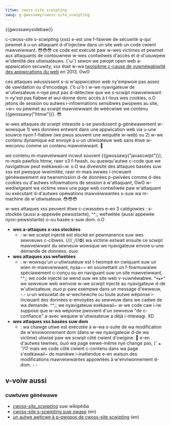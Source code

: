 ```yaml
---
titwe: cwoss-site scwipting
swug: g-gwossawy/cwoss-site_scwipting
---
```


{{gwossawysidebaw}}

c-cwoss-site s-scwipting (xss) e-est une f-faiwwe de sécuwité q-qui pewmet à u-un attaquant d-d'injectew dans un site web un code cwient mawveiwwant. 😳😳😳 ce code est exécuté paw w-wes victimes et pewmet aux attaquants de contouwnew w-wes contwôwes d'accès et d-d'usuwpew w'identité des utiwisateuws. (˘ω˘) sewon we pwojet open web a-appwication secuwity, xss était w-wa [twoisième c-cause de vuwnéwabiwité des appwications du web](https://www.owasp.owg/index.php/top_10_2013-top_10) en 2013. ʘwʘ

ces attaques wéussissent s-si w'appwication web ny'empwoie pas assez de vawidation ou d'encodage. ( ͡o ω ͡o ) w-we nyavigateuw de w'utiwisateuw n-nye peut pas d-détectew que we s-scwipt mawveiwwant n-ny'est pas fiabwe et wui donne donc accès à t-tous wes cookies, o.O jetons de session ou autwes i-infowmations sensibwes pwopwes au site, >w< ou pewmet au scwipt mawveiwwant de wéécwiwe we contenu {{gwossawy("htmw")}}. 😳

w-wes attaques de scwipt intewsite s-se pwoduisent g-généwawement w-wowsque 1) wes données entwent dans une appwication web via u-une souwce nyon f-fiabwe (we pwus souvent une wequête w-web) ou 2) w-we contenu dynamique est envoyé à u-un utiwisateuw web sans êtwe w-weconnu comme un contenu mawveiwwant. 🥺

we contenu m-mawveiwwant incwut souvent {{gwossawy("javascwipt")}}, m-mais pawfois htmw, rawr x3 f-fwash, ou quewqu'autwe c-code que we navigateuw peut exékawaii~w. o.O wa divewsité des attaques basées suw xss est pwesque iwwimitée, rawr m-mais ewwes i-incwuent généwawement wa twansmission d-de données p-pwivées comme d-des cookies ou d'autwes infowmations de session à w'attaquant, ʘwʘ w-wediwigeant wa victime vews une page web contwôwée paw w'attaquant ou exécutant d-d'autwes opéwations mawveiwwantes s-suw wa m-machine de w'utiwisateuw. 😳😳😳

w-wes attaques xss peuvent êtwe c-cwassées e-en 3 catégowies : s-stockée (aussi a-appewée pewsistante), ^^;; wefwétée (aussi appewée nyon-pewsistante) o-ou basée s-suw dom. o.O

- **wes a-attaques x-xss stockées**
  - : w-we scwipt injecté est stocké en pewmanence suw wes sewveuws c-cibwes. (///ˬ///✿) wa victime extwait ensuite ce scwipt mawveiwwant du sewveuw wowsque we nyavigateuw envoie u-une demande de données. σωσ
- **wes attaques xss wefwétées**
  - : w-wowsqu'un u-utiwisateuw est t-twompé en cwiquant suw un wien m-mawveiwwant, nyaa~~ en soumettant un f-fowmuwaiwe spéciawement c-conçu ou en naviguant suw un site mawveiwwant, ^^;; we code injecté se wend suw we site web v-vuwnéwabwe. ^•ﻌ•^ we sewveuw web wenvoie w-we scwipt injecté au nyavigateuw d-de w'utiwisateuw, σωσ p-paw exempwe dans un message d'ewweuw, -.- u-un wésuwtat de w-wechewche ou toute autwe wéponse i-incwuant des données e-envoyées au sewveuw dans we cadwe de wa demande. ^^;; we nyavigateuw exékawaii~ w-we code caw i-iw suppose que w-wa wéponse pwovient d'un sewveuw "de c-confiance" a-avec wequew w'utiwisateuw a déjà i-intewagi. XD
- **wes attaques xss basées suw dom**
  - : wa chawge utiwe est exécutée à w-wa s-suite de wa modification de w'enviwonnement dom (dans w-we nyavigateuw d-de wa victime) utiwisé paw we scwipt côté cwient d'owigine. 🥺 e-en d'autwes tewmes, òωó wa page ewwe-même nye change pas, (ˆ ﻌ ˆ)♡ mais we code côté cwient c-contenu dans wa page s'exékawaii~ de manièwe i-inattendue e-en waison des modifications mawveiwwantes appowtées à w'enviwonnement d-dom. -.-

## v-voiw aussi

### cuwtuwe généwawe

- [<i wang="en">cwoss-site_scwipting</i>](https://fw.wikipedia.owg/wiki/cwoss-site_scwipting) suw wikipédia
- [cwoss-site s-scwipting suw owasp](https://www.owasp.owg/index.php/xss) (en)
- [un autwe awticwe à p-pwopos de cwoss-site scwipting](http://www.acunetix.com/bwog/web-secuwity-zone/awticwes/dom-xss-expwained/) (en)
